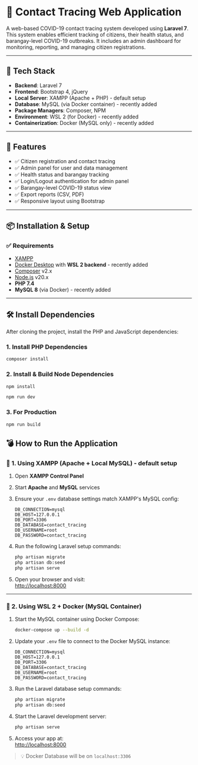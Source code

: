 # 🦠 Contact Tracing Web Application

A web-based COVID-19 contact tracing system developed using **Laravel 7**. This system enables efficient tracking of citizens, their health status, and barangay-level COVID-19 outbreaks. It includes an admin dashboard for monitoring, reporting, and managing citizen registrations.

---

## 🧰 Tech Stack

- **Backend**: Laravel 7
- **Frontend**: Bootstrap 4, jQuery
- **Local Server**: XAMPP (Apache + PHP) - default setup
- **Database**: MySQL (via Docker container) - recently added
- **Package Managers**: Composer, NPM
- **Environment**: WSL 2 (for Docker)  - recently added
- **Containerization**: Docker (MySQL only)  - recently added

---

## 🚀 Features

- ✅ Citizen registration and contact tracing
- ✅ Admin panel for user and data management
- ✅ Health status and barangay tracking
- ✅ Login/Logout authentication for admin panel
- ✅ Barangay-level COVID-19 status view
- ✅ Export reports (CSV, PDF)
- ✅ Responsive layout using Bootstrap

---

## 📦 Installation & Setup

### ✅ Requirements

- [XAMPP](https://www.apachefriends.org/index.html)
- [Docker Desktop](https://www.docker.com/) with **WSL 2 backend** - recently added
- [Composer](https://getcomposer.org/) v2.x
- [Node.js](https://nodejs.org/) v20.x
- **PHP 7.4**
- **MySQL 8** (via Docker) - recently added

---

## 🛠️ Install Dependencies

After cloning the project, install the PHP and JavaScript dependencies:

### 1. Install PHP Dependencies

```bash
composer install
```
### 2. Install & Build Node Dependencies
```bash
npm install
```
```bash
npm run dev
```
### 3. For Production
```bash
npm run build
```
   

## 💣 How to Run the Application

### 🐘 1. Using XAMPP (Apache + Local MySQL) - default setup

1. Open **XAMPP Control Panel**
2. Start **Apache** and **MySQL** services
3. Ensure your `.env` database settings match XAMPP's MySQL config:
    ```env
    DB_CONNECTION=mysql
    DB_HOST=127.0.0.1
    DB_PORT=3306
    DB_DATABASE=contact_tracing
    DB_USERNAME=root
    DB_PASSWORD=contact_tracing
    ```
4. Run the following Laravel setup commands:

    ```bash
    php artisan migrate
    php artisan db:seed
    php artisan serve
    ```

5. Open your browser and visit:  
   [http://localhost:8000](http://localhost:8000)

---

### 🐳 2. Using WSL 2 + Docker (MySQL Container)

1. Start the MySQL container using Docker Compose:

    ```bash
    docker-compose up --build -d
    ```

2. Update your `.env` file to connect to the Docker MySQL instance:

    ```env
    DB_CONNECTION=mysql
    DB_HOST=127.0.0.1
    DB_PORT=3306
    DB_DATABASE=contact_tracing
    DB_USERNAME=root
    DB_PASSWORD=contact_tracing
    ```

3. Run the Laravel database setup commands:

    ```bash
    php artisan migrate
    php artisan db:seed
    ```

4. Start the Laravel development server:

    ```bash
    php artisan serve
    ```

5. Access your app at:  
   [http://localhost:8000](http://localhost:8000)

> 💡 Docker Database will be on `localhost:3306`
